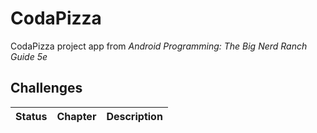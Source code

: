 # CodaPizza

CodaPizza project app from _Android Programming: The Big Nerd Ranch Guide 5e_

## Challenges

| Status | Chapter | Description |
|--------|---------|-------------|
